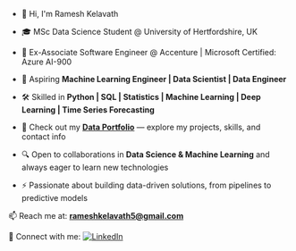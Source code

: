 - 👋 Hi, I'm Ramesh Kelavath  

- 🎓 MSc Data Science Student @ University of Hertfordshire, UK  

- 💼 Ex-Associate Software Engineer @ Accenture | Microsoft Certified: Azure AI-900  

- 🚀 Aspiring **Machine Learning Engineer | Data Scientist | Data Engineer**  

- 🛠️ Skilled in **Python | SQL | Statistics | Machine Learning | Deep Learning | Time Series Forecasting**  

- 👀 Check out my **[Data Portfolio](https://yourusername.github.io/)** — explore my projects, skills, and contact info  

- 🔍 Open to collaborations in **Data Science & Machine Learning** and always eager to learn new technologies  

- ⚡ Passionate about building data-driven solutions, from pipelines to predictive models  

📫 Reach me at: **rameshkelavath5@gmail.com**  

🔗 Connect with me: [![LinkedIn](https://img.shields.io/badge/LinkedIn-Profile-blue?logo=linkedin&logoColor=white)]((https://www.linkedin.com/in/kelavath-ramesh-583255151/))
